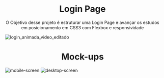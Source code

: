 

<h1 align="center">Login Page</h1>
<p align="center">O Objetivo desse projeto é estruturar uma Login Page e avançar os estudos em posicionamento em CSS3 com Flexbox e responsividade</p>


![login_animada_video_editado](https://user-images.githubusercontent.com/102549776/162853226-7fefd054-8728-4afb-ab7b-879af3072db7.gif)



<h1 align="center">Mock-ups</h1>

![mobile-screen](https://user-images.githubusercontent.com/102549776/162585005-91b9305a-5089-4d76-b4f4-6d45d91bd85b.png)
![desktop-screen](https://user-images.githubusercontent.com/102549776/162585023-c17a3ce4-d6b9-484f-b9ea-c61591dbc4b9.svg)

